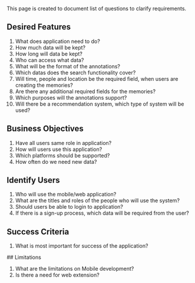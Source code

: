 This page is created to document list of questions to clarify requirements.

## Desired Features
1. What does application need to do?
2. How much data will be kept?
3. How long will data be kept?
4. Who can access what data?
5. What will be the format of the annotations? 
6. Which datas does the search functionality cover? 
7. Will time, people and location be the required field, when users are creating the memories? 
8. Are there any additional required fields for the memories?
9. Which purposes will the annotations support?
10. Will there be a recommendation system, which type of system will be used?


## Business Objectives
1. Have all users same role in application?
2. How will users use this application?
3. Which platforms should be supported?
4. How often do we need new data?

## Identify Users
1. Who will use the mobile/web application?
2. What are the titles and roles of the people who will use the system?  
3. Should users be able to login to application?  
4. If there is a sign-up process, which data will be required from the user? 

## Success Criteria 
1. What is most important for success of the application?

## Limitations
1. What are the limitations on Mobile development?
1. Is there a need for web extension?